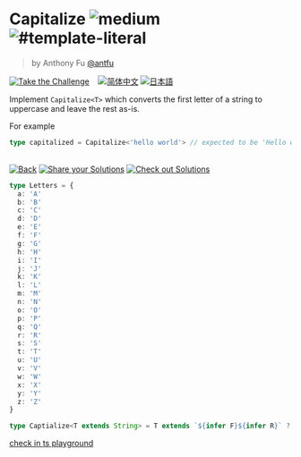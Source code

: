 <!--info-header-start--><h1>Capitalize <img src="https://img.shields.io/badge/-medium-d9901a" alt="medium"/> <img src="https://img.shields.io/badge/-%23template--literal-999" alt="#template-literal"/></h1><blockquote><p>by Anthony Fu <a href="https://github.com/antfu" target="_blank">@antfu</a></p></blockquote><p><a href="https://tsch.js.org/110/play" target="_blank"><img src="https://img.shields.io/badge/-Take%20the%20Challenge-3178c6?logo=typescript&logoColor=white" alt="Take the Challenge"/></a> &nbsp;&nbsp;&nbsp;<a href="./README.zh-CN.md" target="_blank"><img src="https://img.shields.io/badge/-%E7%AE%80%E4%BD%93%E4%B8%AD%E6%96%87-gray" alt="简体中文"/></a>  <a href="./README.ja.md" target="_blank"><img src="https://img.shields.io/badge/-%E6%97%A5%E6%9C%AC%E8%AA%9E-gray" alt="日本語"/></a> </p><!--info-header-end-->

Implement `Capitalize<T>` which converts the first letter of a string to uppercase and leave the rest as-is.

For example

```ts
type capitalized = Capitalize<'hello world'> // expected to be 'Hello world'
```


<!--info-footer-start--><br><a href="../../README.md" target="_blank"><img src="https://img.shields.io/badge/-Back-grey" alt="Back"/></a> <a href="https://tsch.js.org/110/answer" target="_blank"><img src="https://img.shields.io/badge/-Share%20your%20Solutions-teal" alt="Share your Solutions"/></a> <a href="https://tsch.js.org/110/solutions" target="_blank"><img src="https://img.shields.io/badge/-Check%20out%20Solutions-de5a77?logo=awesome-lists&logoColor=white" alt="Check out Solutions"/></a> <!--info-footer-end-->

```typescript
type Letters = {
  a: 'A'
  b: 'B'
  c: 'C'
  d: 'D'
  e: 'E'
  f: 'F'
  g: 'G'
  h: 'H'
  i: 'I'
  j: 'J'
  k: 'K'
  l: 'L'
  m: 'M'
  n: 'N'
  o: 'O'
  p: 'P'
  q: 'Q'
  r: 'R'
  s: 'S'
  t: 'T'
  u: 'U'
  v: 'V'
  w: 'W'
  x: 'X'
  y: 'Y'
  z: 'Z'
}

type Captialize<T extends String> = T extends `${infer F}${infer R}` ? `${F extends keyof Letters ? Letters[F] : F}${R}` : never

```

[check in ts playground](https://www.typescriptlang.org/play?#code/C4TwDgpgBAMhzAgJwM5QLxQN4CgpQEMAuKAcgEFS8oAjE0gISvwGN6BhZqAE3oBEuEegFEuAM3oAxLgHN6AcS4ALegAkuAS3oBJLgCt6AKS4BregGkuAG3owuAW3oBZLgDt6AOS4B7egHkuMHoABS4AR3oARS4kegAlLhR6AGUuYHoAFS4AV3oAVS4AN3oANS4Ad3oAdS4AD3oADS4QegBNLgAvegAtKgBfHBxQSCh2AjBgDQIrDQ6IAB4MqAhaxFduNGTgJA1XGQA+DCgllbWNqAADABIsXbFkKEk+m7uHuL6LqAB+S5vJZdWEHWaBMEBA3jEsHgiFQ3yhCGQKAA2pIALpQEhPG7vT4kVwQQrIQbDaAscYaYDTWYQbhHMZgClUubzUhKCBWKzeKDlbxIKzcUiHAD0QoBkBYiFpwC5NGgpFU7M53N5-NIQA)
